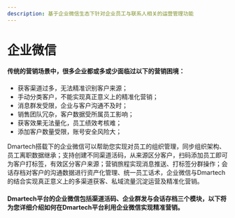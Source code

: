```yaml
---
description: 基于企业微信生态下针对企业员工与联系人相关的运营管理功能
---
```


# 企业微信



#### 传统的营销场景中，很多企业都或多或少面临过以下的营销困境：

* 获客渠道过多，无法精准识别客户来源；
* 手动分类客户，不能实现真正意义上的精准化营销；
* 消息群发受限，企业与客户沟通不及时；
* 销售团队冗杂，客户数据受所属员工影响；
* 获客效果无法量化，员工绩效考核难；
* 添加客户数量受限，账号安全风险大；



Dmartech搭载下的企业微信可以帮助您实现对员工的组织管理，同步组织架构、员工离职数据继承；支持创建不同渠道活码，从来源区分客户，扫码添加员工即可为客户打标签，有效区分客户来源；营销旅程实现消息推送、打标签分群操作；会话存档对客户的沟通数据进行资产化管理、统一员工话术，企业微信与Dmartech的结合实现真正意义上的多渠道获客、私域流量沉淀运营及精准化营销。

  


#### Dmartech平台的企业微信包括渠道活码、企业群发与会话存档三个模块，以下将为您详细介绍如何在Dmartech平台利用企业微信实现精准营销。

